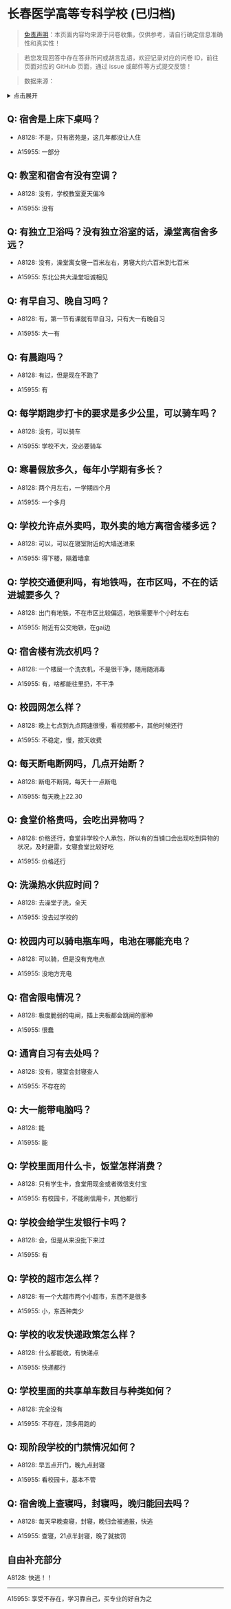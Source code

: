 # 长春医学高等专科学校 (已归档)

> [免责声明](https://colleges.chat/#_3)：本页面内容均来源于问卷收集，仅供参考，请自行确定信息准确性和真实性！

> 若您发现回答中存在答非所问或胡言乱语，欢迎记录对应的问卷 ID，前往页面对应的 GitHub 页面，通过 issue 或邮件等方式提交反馈！

> 数据来源：

<details><summary>点击展开</summary>
<ul>
<li>A8128: 匿名 (2022 年 06 月)</li>
<li>A15955: 匿名 (2022 年 08 月)</li>
</ul>
</details>

## Q: 宿舍是上床下桌吗？

- A8128: 不是，只有密苑是，这几年都没让人住

- A15955: 一部分

## Q: 教室和宿舍有没有空调？

- A8128: 没有，学校教室夏天偏冷

- A15955: 没有

## Q: 有独立卫浴吗？没有独立浴室的话，澡堂离宿舍多远？

- A8128: 没有，澡堂离女寝一百米左右，男寝大约六百米到七百米

- A15955: 东北公共大澡堂坦诚相见

## Q: 有早自习、晚自习吗？

- A8128: 有，第一节有课就有早自习，只有大一有晚自习

- A15955: 大一有

## Q: 有晨跑吗？

- A8128: 有过，但是现在不跑了

- A15955: 有

## Q: 每学期跑步打卡的要求是多少公里，可以骑车吗？

- A8128: 没有，可以骑车

- A15955: 学校不大，没必要骑车

## Q: 寒暑假放多久，每年小学期有多长？

- A8128: 两个月左右，一学期四个月

- A15955: 一个多月

## Q: 学校允许点外卖吗，取外卖的地方离宿舍楼多远？

- A8128: 可以，可以在寝室附近的大墙送进来

- A15955: 得下楼，隔着墙拿

## Q: 学校交通便利吗，有地铁吗，在市区吗，不在的话进城要多久？

- A8128: 出门有地铁，不在市区比较偏远，地铁需要半个小时左右

- A15955: 附近有公交地铁，在gai边

## Q: 宿舍楼有洗衣机吗？

- A8128: 一个楼层一个洗衣机，不是很干净，随用随消毒

- A15955: 有，啥都能往里扔，不干净

## Q: 校园网怎么样？

- A8128: 晚上七点到九点网速很慢，看视频都卡，其他时候还行

- A15955: 不稳定，慢，按天收费

## Q: 每天断电断网吗，几点开始断？

- A8128: 断电不断网，每天十一点断电

- A15955: 每天晚上22.30

## Q: 食堂价格贵吗，会吃出异物吗？

- A8128: 价格还行，食堂非学校个人承包，所以有的当铺口会出现吃到异物的状况，及时避雷，女寝食堂比较好吃

- A15955: 价格还行

## Q: 洗澡热水供应时间？

- A8128: 去澡堂子洗，全天

- A15955: 没去过学校的

## Q: 校园内可以骑电瓶车吗，电池在哪能充电？

- A8128: 可以骑，但是没有充电点

- A15955: 没地方充电

## Q: 宿舍限电情况？

- A8128: 极度脆弱的电闸，插上夹板都会跳闸的那种

- A15955: 很蠢

## Q: 通宵自习有去处吗？

- A8128: 没有，寝室会封寝查人

- A15955: 不存在的

## Q: 大一能带电脑吗？

- A8128: 能

- A15955: 能

## Q: 学校里面用什么卡，饭堂怎样消费？

- A8128: 只有学生卡，食堂用现金或者微信支付宝

- A15955: 有校园卡，不能刷信用卡，其他都行

## Q: 学校会给学生发银行卡吗？

- A8128: 会，但是从来没批下来过

- A15955: 有

## Q: 学校的超市怎么样？

- A8128: 有一个大超市两个小超市，东西不是很多

- A15955: 小，东西种类少

## Q: 学校的收发快递政策怎么样？

- A8128: 什么都能收，有快递点

- A15955: 快递都行

## Q: 学校里面的共享单车数目与种类如何？

- A8128: 完全没有

- A15955: 不存在，顶多用跑的

## Q: 现阶段学校的门禁情况如何？

- A8128: 早五点开门，晚九点封寝

- A15955: 看校园卡，基本不管

## Q: 宿舍晚上查寝吗，封寝吗，晚归能回去吗？

- A8128: 每天早晚查寝，封寝，晚归会被通报，快逃

- A15955: 查寝，21点半封寝，晚了就挨罚

## 自由补充部分

A8128: 快逃！！

***

A15955: 享受不存在，学习靠自己，买专业的好自为之